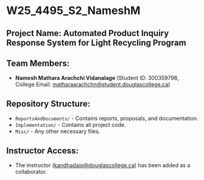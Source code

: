 # W25_4495_S2_NameshM

## Project Name: Automated Product Inquiry Response System for Light Recycling Program

## Team Members:
- **Namesh Mathara Arachchi Vidanalage** (Student ID: 300359798, College Email: matharaarachchn@student.douglascollege.ca)

## Repository Structure:
- `ReportsAndDocuments/` - Contains reports, proposals, and documentation.
- `Implementation/` - Contains all project code.
- `Misc/` - Any other necessary files.

## Instructor Access:
- The instructor (kandhadaip@douglascollege.ca) has been added as a collaborator.
